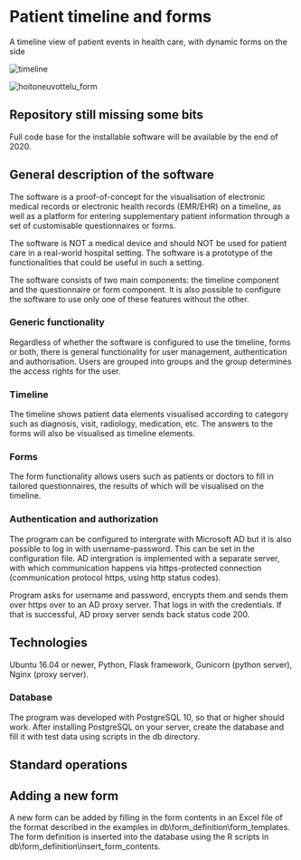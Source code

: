 

# Patient timeline and forms

A timeline view of patient events in health care, with dynamic forms on the side

![timeline](https://user-images.githubusercontent.com/44465250/100464018-7ab85480-30d5-11eb-8774-64b76e26a51b.PNG)

![hoitoneuvottelu_form](https://user-images.githubusercontent.com/44465250/100464132-b0f5d400-30d5-11eb-857e-184e079623cf.PNG)

## Repository still missing some bits

Full code base for the installable software will be available by the end of 2020.

## General description of the software

The software is a proof-of-concept for the visualisation of electronic medical records or electronic health records (EMR/EHR) on a timeline, as well as a platform for entering supplementary patient information through a set of customisable questionnaires or forms.

The software is NOT a medical device and should NOT be used for patient care in a real-world hospital setting. The software is a prototype of the functionalities that could be useful in such a setting.

The software consists of two main components: the timeline component and the questionnaire or form component.
It is also possible to configure the software to use only one of these features without the other.


### Generic functionality

Regardless of whether the software is configured to use the timeline, forms or both, there is general functionality for user management, authentication and authorisation. Users are grouped into groups and the group determines the access rights for the user.

### Timeline

The timeline shows patient data elements visualised according to category such as diagnosis, visit, radiology, medication, etc. The answers to the forms will also be visualised as timeline elements.


### Forms

The form functionality allows users such as patients or doctors to fill in tailored questionnaires, the results of which will be visualised on the timeline.

### Authentication and authorization


The program can be configured to intergrate with Microsoft AD but it is also possible to log in with username-password. This can be set in the configuration file. AD intergration is implemented with a separate server, with which  communication happens via https-protected connection (communication protocol https, using http status codes).

Program asks for username and password, encrypts them and sends them over https over to an AD proxy server. That logs in with the credentials. If that is successful, AD proxy server sends back status code 200.


## Technologies

Ubuntu 16.04 or newer, Python, Flask framework, Gunicorn (python server), Nginx (proxy server).


### Database

The program was developed with PostgreSQL 10, so that or higher should work. After installing PostgreSQL on your server, create the database and fill it with test data using scripts in the db directory.


## Standard operations


## Adding a new form

A new form can be added by filling in the form contents in an Excel file of the format described in the examples in db\form_definition\form_templates. The form definition is inserted into the database using the R scripts in db\form_definition\insert_form_contents.
